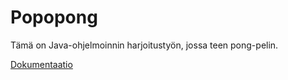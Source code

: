 # Popopong

Tämä on Java-ohjelmoinnin harjoitustyön, jossa teen pong-pelin.

[Dokumentaatio](dokumentaatio)
